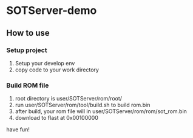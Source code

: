 # SOTServer-demo
## How to use 

### Setup project
1. Setup your develop env
2. copy code to your work directory

### Build ROM file
1. root directory is user/SOTServer/rom/root/
2. run user/SOTServer/rom/tool/build.sh to build rom.bin
3. after build, your rom file will in user/SOTServer/rom/rom/sot_rom.bin
4. download to flast at 0x00100000

have fun!
